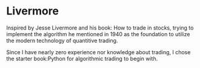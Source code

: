 # Livermore
Inspired by Jesse Livermore and his book: How to trade in stocks, trying to implement the algorithm he mentioned in 1940 as the foundation to utilize the modern technology of quantitive trading.

Since I have nearly zero experience nor knowledge about trading, I chose the starter book:Python for algorithmic trading to begin with.
